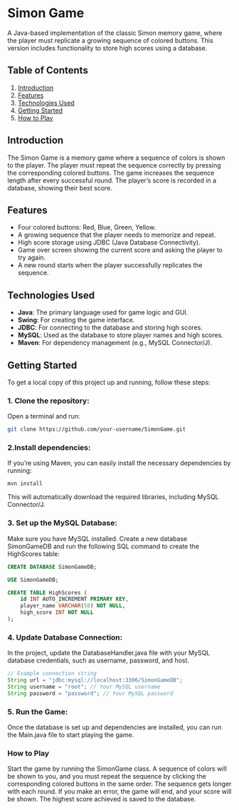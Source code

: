 # Simon Game

A Java-based implementation of the classic Simon memory game, where the player must replicate a growing sequence of colored buttons. This version includes functionality to store high scores using a database.

## Table of Contents

1. [Introduction](#introduction)
2. [Features](#features)
3. [Technologies Used](#technologies-used)
4. [Getting Started](#getting-started)
5. [How to Play](#how-to-play)

## Introduction

The Simon Game is a memory game where a sequence of colors is shown to the player. The player must repeat the sequence correctly by pressing the corresponding colored buttons. The game increases the sequence length after every successful round. The player’s score is recorded in a database, showing their best score.

## Features

- Four colored buttons: Red, Blue, Green, Yellow.
- A growing sequence that the player needs to memorize and repeat.
- High score storage using JDBC (Java Database Connectivity).
- Game over screen showing the current score and asking the player to try again.
- A new round starts when the player successfully replicates the sequence.

## Technologies Used

- **Java**: The primary language used for game logic and GUI.
- **Swing**: For creating the game interface.
- **JDBC**: For connecting to the database and storing high scores.
- **MySQL**: Used as the database to store player names and high scores.
- **Maven**: For dependency management (e.g., MySQL Connector/J).

## Getting Started

To get a local copy of this project up and running, follow these steps:

### 1. Clone the repository:
Open a terminal and run:


```bash
git clone https://github.com/your-username/SimonGame.git
```
 ### 2.Install dependencies:
 If you’re using Maven, you can easily install the necessary dependencies by running:
 
 ``` teminal
mvn install
```
This will automatically download the required libraries, including MySQL Connector/J.

### 3. Set up the MySQL Database:
Make sure you have MySQL installed. Create a new database SimonGameDB and run the following SQL command to create the HighScores table:

```sql
CREATE DATABASE SimonGameDB;

USE SimonGameDB;

CREATE TABLE HighScores (
    id INT AUTO_INCREMENT PRIMARY KEY,
    player_name VARCHAR(50) NOT NULL,
    high_score INT NOT NULL
);
```

### 4. Update Database Connection:
In the project, update the DatabaseHandler.java file with your MySQL database credentials, such as username, password, and host.

```java
// Example connection string
String url = "jdbc:mysql://localhost:3306/SimonGameDB";
String username = "root"; // Your MySQL username
String password = "password"; // Your MySQL password
```
### 5. Run the Game:

Once the database is set up and dependencies are installed, you can run the Main.java file to start playing the game.

### How to Play
Start the game by running the SimonGame class.
A sequence of colors will be shown to you, and you must repeat the sequence by clicking the corresponding colored buttons in the same order.
The sequence gets longer with each round.
If you make an error, the game will end, and your score will be shown.
The highest score achieved is saved to the database.

